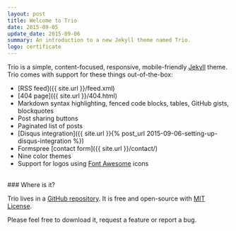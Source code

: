 ```yaml
---
layout: post
title: Welcome to Trio
date: 2015-09-05
update_date: 2015-09-06
summary: An introduction to a new Jekyll theme named Trio.
logo: certificate
---
```


Trio is a simple, content-focused, responsive, mobile-friendly [Jekyll](http://jekyllrb.com/) theme. Trio comes with support for these things out-of-the-box:

* [RSS feed]({{ site.url }}/feed.xml)
* [404 page]({{ site.url }}/404.html)
* Markdown syntax highlighting, fenced code blocks, tables, GitHub gists, blockquotes
* Post sharing buttons
* Paginated list of posts
* [Disqus integration]({{ site.url }}{% post_url 2015-09-06-setting-up-disqus-integration %})
* Formspree [contact form]({{ site.url }}/contact/)
* Nine color themes
* Support for logos using [Font Awesome](http://fortawesome.github.io/Font-Awesome) icons

<br/>
### Where is it?

Trio lives in a [GitHub repository](https://github.com/ankur-gupta/trio). It is free and open-source with [MIT License](http://opensource.org/licenses/MIT).

Please feel free to download it, request a feature or report a bug.

